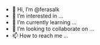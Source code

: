 - 👋 Hi, I’m @ferasalk
- 👀 I’m interested in ...
- 🌱 I’m currently learning ...
- 💞️ I’m looking to collaborate on ...
- 📫 How to reach me ...

<!---
ferasalk/ferasalk is a ✨ special ✨ repository because its `README.md` (this file) appears on your GitHub profile.
You can click the Preview link to take a look at your changes.
--->

